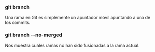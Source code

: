 ### git branch
Una rama en Git es simplemente un apuntador móvil apuntando a una de los commits.

### git branch --no-merged
Nos muestra cuáles ramas no han sido fusionadas a la rama actual.
